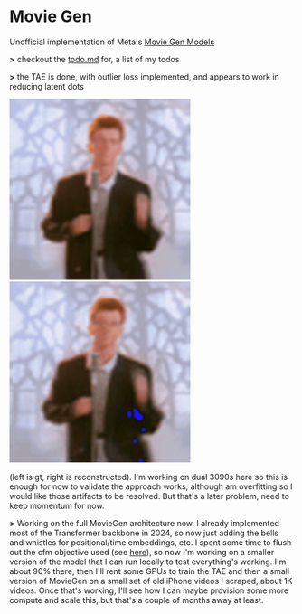 # Movie Gen

Unofficial implementation of Meta's [Movie Gen Models](https://ai.meta.com/static-resource/movie-gen-research-paper/?utm_source=twitter&utm_medium=organic_social&utm_content=thread&utm_campaign=moviegen)

**>** checkout the [todo.md](todo.md) for, a list of my todos

**>** the TAE is done, with outlier loss implemented, and appears to work in reducing latent dots

![gt gif](./media/gt.gif)
![generated gif](./media/gen.gif)

(left is gt, right is reconstructed). I'm working on dual 3090s here so this is enough for now to validate the approach works; although  am overfitting so I would like those artifacts to be resolved. But that's a later problem, need to keep momentum for now.

**>** Working on the full MovieGen architecture now. I already implemented most of the Transformer backbone in 2024, so now just adding the bells and whistles for positional/time embeddings, etc. I spent some time to flush out the cfm objective used (see [here](https://gist.github.com/MathieuTuli/b0859a8a62439999a0a33d55cb297189)), so now I'm working on a smaller version of the model that I can run locally to test everything's working. I'm about 90% there, then I'll rent some GPUs to train the TAE and then a small version of MovieGen on a small set of old iPhone videos I scraped, about 1K videos. Once that's working, I'll see how I can maybe provision some more compute and scale this, but that's a couple of months away at least.
